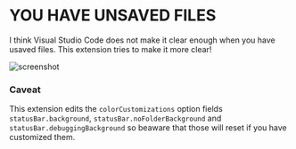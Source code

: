 # YOU HAVE UNSAVED FILES

I think Visual Studio Code does not make it clear enough when you have usaved
files. This extension tries to make it more clear!

![screenshot](https://raw.githubusercontent.com/epeli/vscode-unsaved/master/screenshot.png)

### Caveat

This extension edits the `colorCustomizations` option fields
`statusBar.background`, `statusBar.noFolderBackground` and
`statusBar.debuggingBackground` so beaware that those will reset if you have
customized them.

